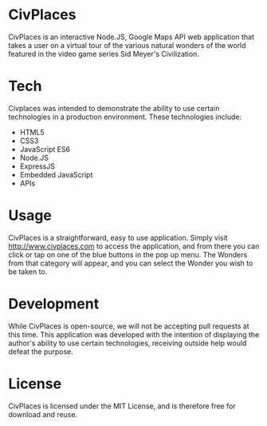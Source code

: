 # CivPlaces

CivPlaces is an interactive Node.JS, Google Maps API web application that takes a user on a virtual tour of the various natural wonders of the world featured in the video game series Sid Meyer's Civilization.

# Tech

Civplaces was intended to demonstrate the ability to use certain technologies in a production environment. These technologies include:

  - HTML5
  - CSS3 
  - JavaScript ES6 
  - Node.JS 
  - ExpressJS 
  - Embedded JavaScript 
  - APIs

# Usage

CivPlaces is a straightforward, easy to use application. Simply visit http://www.civplaces.com to access the application, and from there you can click or tap on one of the blue buttons in the pop up menu. The Wonders from that category will appear, and you can select the Wonder you wish to be taken to.

# Development

While CivPlaces is open-source, we will not be accepting pull requests at this time. This application was developed with the intention of displaying the author's ability to use certain technologies, receiving outside help would defeat the purpose.



# License

CivPlaces is licensed under the MIT License, and is therefore free for download and reuse.

